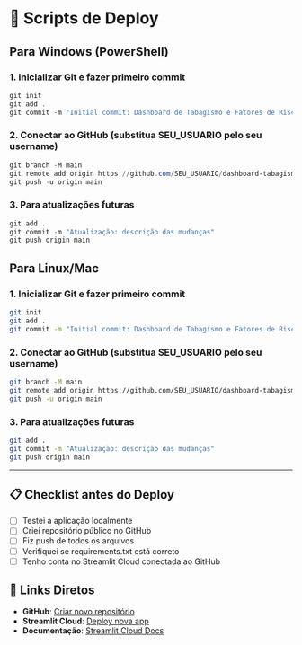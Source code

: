 # 🚀 Scripts de Deploy

## Para Windows (PowerShell)

### 1. Inicializar Git e fazer primeiro commit
```powershell
git init
git add .
git commit -m "Initial commit: Dashboard de Tabagismo e Fatores de Risco"
```

### 2. Conectar ao GitHub (substitua SEU_USUARIO pelo seu username)
```powershell
git branch -M main
git remote add origin https://github.com/SEU_USUARIO/dashboard-tabagismo-streamlit.git
git push -u origin main
```

### 3. Para atualizações futuras
```powershell
git add .
git commit -m "Atualização: descrição das mudanças"
git push origin main
```

## Para Linux/Mac

### 1. Inicializar Git e fazer primeiro commit
```bash
git init
git add .
git commit -m "Initial commit: Dashboard de Tabagismo e Fatores de Risco"
```

### 2. Conectar ao GitHub (substitua SEU_USUARIO pelo seu username)
```bash
git branch -M main
git remote add origin https://github.com/SEU_USUARIO/dashboard-tabagismo-streamlit.git
git push -u origin main
```

### 3. Para atualizações futuras
```bash
git add .
git commit -m "Atualização: descrição das mudanças"
git push origin main
```

---

## 📋 Checklist antes do Deploy

- [ ] Testei a aplicação localmente
- [ ] Criei repositório público no GitHub
- [ ] Fiz push de todos os arquivos
- [ ] Verifiquei se requirements.txt está correto
- [ ] Tenho conta no Streamlit Cloud conectada ao GitHub

## 🔗 Links Diretos

- **GitHub**: [Criar novo repositório](https://github.com/new)
- **Streamlit Cloud**: [Deploy nova app](https://share.streamlit.io)
- **Documentação**: [Streamlit Cloud Docs](https://docs.streamlit.io/streamlit-cloud)
